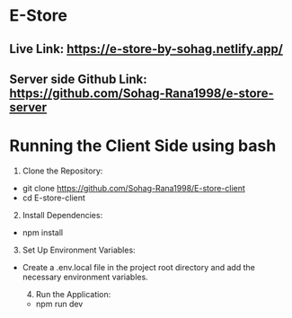 # E-Store

## Live Link: https://e-store-by-sohag.netlify.app/

## Server side Github Link: https://github.com/Sohag-Rana1998/e-store-server

# Running the Client Side using bash

1. Clone the Repository:

- git clone https://github.com/Sohag-Rana1998/E-store-client
- cd E-store-client

2. Install Dependencies:

- npm install

3. Set Up Environment Variables:

- Create a .env.local file in the project root directory and add the necessary
  environment variables.

  4. Run the Application:

  - npm run dev
